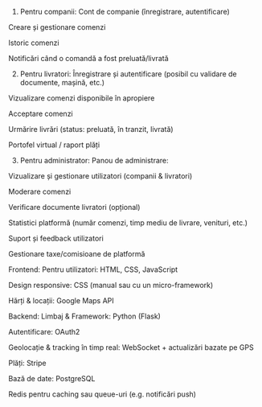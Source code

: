 1. Pentru companii:
Cont de companie (înregistrare, autentificare)

Creare și gestionare comenzi

Istoric comenzi

Notificări când o comandă a fost preluată/livrată

2. Pentru livratori:
Înregistrare și autentificare (posibil cu validare de documente, mașină, etc.)

Vizualizare comenzi disponibile în apropiere

Acceptare comenzi

Urmărire livrări (status: preluată, în tranzit, livrată)

Portofel virtual / raport plăți

3. Pentru administrator:
Panou de administrare:

Vizualizare și gestionare utilizatori (companii & livratori)

Moderare comenzi

Verificare documente livratori (opțional)

Statistici platformă (număr comenzi, timp mediu de livrare, venituri, etc.)

Suport și feedback utilizatori

Gestionare taxe/comisioane de platformă

Frontend:
Pentru utilizatori: HTML, CSS, JavaScript

Design responsive: CSS (manual sau cu un micro-framework)

Hărți & locații: Google Maps API

Backend:
Limbaj & Framework: Python (Flask)

Autentificare: OAuth2

Geolocație & tracking în timp real: WebSocket + actualizări bazate pe GPS

Plăți: Stripe 

Bază de date:
PostgreSQL 

Redis pentru caching sau queue-uri (e.g. notificări push)
